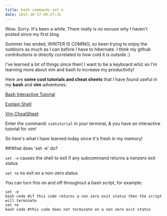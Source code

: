 ```yaml
---
title: bash commands set e
date: 2015-10-17 09:27:31
---
```


Wow. Sorry. It's been a while. There really is no excuse why I haven't posted since my first blog. 

Summer has ended, WINTER IS COMING, so been trying to enjoy the outdoors as much as I can before I have to hibernate. I think my github contributions is directly correlated to how cold it is outside :) 

I've learned a lot of things since then! I want to be a keyboard whiz so I'm learning more about vim and bash to increase my productivity!

Here are **some cool tutorials and cheat sheets** that I have found useful in my **bash** and **vim**  adventures:

[Bash Interactive Tutorial](http://www.learnshell.org/)

[Explain Shell](http://explainshell.com/)

[Vim CheatSheet](http://vim.rtorr.com/)

Enter the command: `vimtutorial` in your terminal, & you have an interactive tutorial for vim!


So here's what I have learned today since it's fresh in my memory!

##What does 'set -e' do?

`set -e` causes the shell to exit if any subcommand returns a nonzero exit status

`set +e` no exit on a non-zero status

You can turn this on and off throughout a bash script, for example:

```
set -e
bash code #if this code returns a non zero exit status then the script will terminate
set +e
bash code #this code does not terminate on a non zero exit status
```
